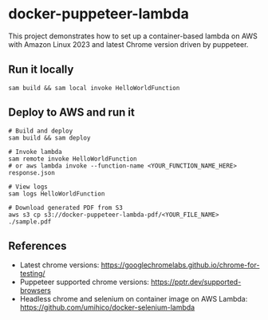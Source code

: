 # docker-puppeteer-lambda

This project demonstrates how to set up a container-based lambda on AWS with Amazon Linux 2023 and latest Chrome version driven by puppeteer.

## Run it locally

```shell
sam build && sam local invoke HelloWorldFunction
```

## Deploy to AWS and run it

```shell
# Build and deploy
sam build && sam deploy

# Invoke lambda
sam remote invoke HelloWorldFunction
# or aws lambda invoke --function-name <YOUR_FUNCTION_NAME_HERE> response.json

# View logs
sam logs HelloWorldFunction

# Download generated PDF from S3
aws s3 cp s3://docker-puppeteer-lambda-pdf/<YOUR_FILE_NAME> ./sample.pdf
```

## References

- Latest chrome versions: https://googlechromelabs.github.io/chrome-for-testing/
- Puppeteer supported chrome versions: https://pptr.dev/supported-browsers
- Headless chrome and selenium on container image on AWS Lambda: https://github.com/umihico/docker-selenium-lambda
